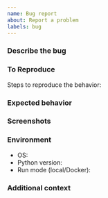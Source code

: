 ```yaml
---
name: Bug report
about: Report a problem
labels: bug
---
```


### Describe the bug

### To Reproduce
Steps to reproduce the behavior:

### Expected behavior

### Screenshots

### Environment
- OS:
- Python version:
- Run mode (local/Docker):

### Additional context
